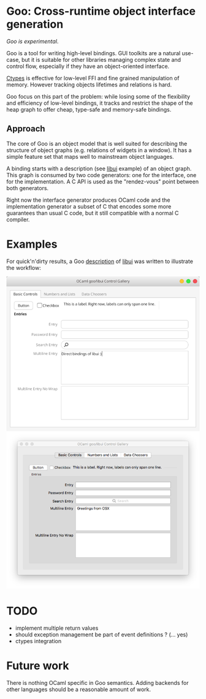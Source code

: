 # Goo: Cross-runtime object interface generation

_Goo is experimental_.

Goo is a tool for writing high-level bindings. GUI toolkits are a natural use-case, but it is suitable for other libraries managing complex state and control flow, especially if they have an object-oriented interface.

[Ctypes](https://github.com/ocamllabs/ocaml-ctypes) is effective for low-level FFI and fine grained manipulation of memory. However tracking objects lifetimes and relations is hard.

Goo focus on this part of the problem: while losing some of the flexibility and efficiency of low-level bindings, it tracks and restrict the shape of the heap graph to offer cheap, type-safe and memory-safe bindings.

## Approach

The core of Goo is an object model that is well suited for describing the structure of object graphs (e.g. relations of widgets in a window).  It has a simple feature set that maps well to mainstream object languages.

A binding starts with a description (see [libui](examples/libui/desc.ml) example) of an object graph. This graph is consumed by two code generators: one for the interface, one for the implementation. A C API is used as the "rendez-vous" point between both generators.

Right now the interface generator produces OCaml code and the implementation generator a subset of C that encodes some more guarantees than usual C code, but it still compatible with a normal C compiler.

# Examples

For quick'n'dirty results, a Goo [description](examples/libui/desc.ml) of [libui](https://github.com/andlabs/libui) was written to illustrate the workflow:

![Libui bindings running on Gtk](examples/libui/doc/gtk.png?raw=true "OCaml/Goo/Libui/Gtk")
![Libui bindings running on OS X](examples/libui/doc/osx.png?raw=true "OCaml/Goo/Libui/OSX")

# TODO

- implement multiple return values
- should exception management be part of event definitions ? (... yes)
- ctypes integration

# Future work

There is nothing OCaml specific in Goo semantics. Adding backends for other languages should be a reasonable amount of work.
